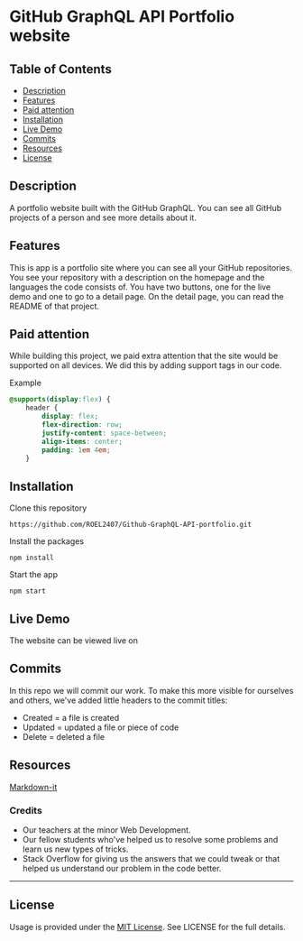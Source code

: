# GitHub GraphQL API Portfolio website

## Table of Contents
- [Description](#description)
- [Features](#features)
- [Paid attention](#paid-attention)
- [Installation](#installation)
- [Live Demo](#live-demo)
- [Commits](#commits)
- [Resources](#resources)
- [License](#license)

## Description 
A portfolio website built with the GitHub GraphQL. You can see all GitHub projects of a person and see more details about it.

## Features
This is app is a portfolio site where you can see all your GitHub repositories. You see your repository with a description on the homepage and the languages the code consists of. You have two buttons, one for the live demo and one to go to a detail page. On the detail page, you can read the README of that project. 

## Paid attention
While building this project, we paid extra attention that the site would be supported on all devices. We did this by adding support tags in our code. 

Example 
```css
@supports(display:flex) {
    header {
        display: flex;
        flex-direction: row;
        justify-content: space-between;
        align-items: center;
        padding: 1em 4em;
    }
```


## Installation 
Clone this repository

```
https://github.com/ROEL2407/Github-GraphQL-API-portfolio.git
```

Install the packages
```
npm install
```

Start the app
```
npm start
```


## Live Demo
The website can be viewed live on 

## Commits
In this repo we will commit our work. To make this more visible for ourselves and others, we've added little headers to the commit titles:
* Created = a file is created
* Updated = updated a file or piece of code
* Delete = deleted a file

## Resources
[Markdown-it](https://www.npmjs.com/package/markdown-it)

### Credits
* Our teachers at the minor Web Development.
* Our fellow students who've helped us to resolve some problems and learn us new types of tricks.
* Stack Overflow for giving us the answers that we could tweak or that helped us understand our problem in the code better.  
<hr />

## License
Usage is provided under the [MIT License](https://github.com/ROEL2407/Github-GraphQL-API-portfolio/blob/main/LICENSE). See LICENSE for the full details.



<!-- Here are some hints for your project! -->

<!-- Start out with a title and a description -->

<!-- Add a nice image here at the end of the week, showing off your shiny frontend 📸 -->

<!-- Add a link to your live demo in Github Pages 🌐-->

<!-- replace the code in the /docs folder with your own, so you can showcase your work with GitHub Pages 🌍 -->

<!-- Maybe a table of contents here? 📚 -->

<!-- ☝️ replace this description with a description of your own work -->

<!-- How about a section that describes how to install this project? 🤓 -->

<!-- ...but how does one use this project? What are its features 🤔 -->

<!-- ...you should implement an explanation of client- server rendering choices 🍽 -->

<!-- ...and an activity diagram including the Service Worker 📈 -->

<!-- This would be a good place for a list of enhancements to optimize the critical render path implemented your app  -->

<!-- Maybe a checklist of done stuff and stuff still on your wishlist? ✅ -->

<!-- We all stand on the shoulders of giants, please link all the sources you used in to create this project. -->

<!-- How about a license here? When in doubt use GNU GPL v3. 📜  -->
